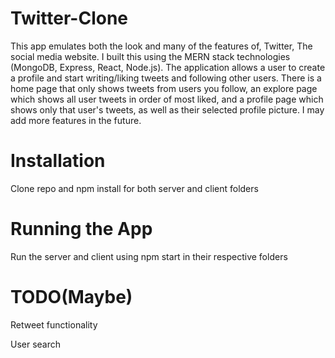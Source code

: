 # Twitter-Clone

This app emulates both the look and many of the features of, Twitter, The social media website. I built this using the MERN stack technologies (MongoDB, Express, React, Node.js). The application allows a user to create a profile and start writing/liking tweets and following other users. There is a home page that only shows tweets from users you follow, an explore page which shows all user tweets in order of most liked, and a profile page which shows only that user's tweets, as well as their selected profile picture. I may add more features in the future.

# Installation

Clone repo and npm install for both server and client folders

# Running the App

Run the server and client using npm start in their respective folders

# TODO(Maybe)

Retweet functionality

User search

